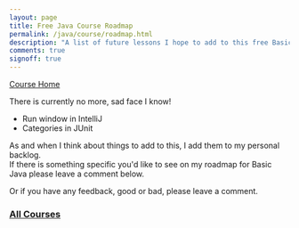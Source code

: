 ```yaml
---
layout: page
title: Free Java Course Roadmap
permalink: /java/course/roadmap.html
description: "A list of future lessons I hope to add to this free Basic Java course"
comments: true
signoff: true
---
```

[Course Home](../course)

There is currently no more, sad face I know!

* Run window in IntelliJ
* Categories in JUnit

As and when I think about things to add to this, I add them to my personal backlog.  
If there is something specific you'd like to see on my roadmap for Basic Java please leave a comment below.

Or if you have any feedback, good or bad, please leave a comment.

### [All Courses](/courses/online)